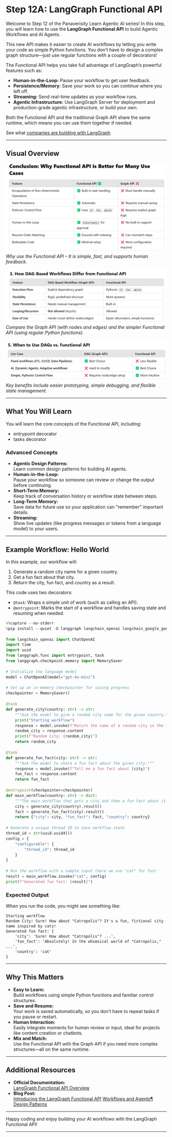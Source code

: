 # Step 12A: LangGraph Functional API

Welcome to Step 12 of the Panaverisity Learn Agentic AI series! In this step, you will learn how to use the **LangGraph Functional API** to build Agentic Workflows and AI Agents.

This new API makes it easier to create AI workflows by letting you write your code as simple Python functions. You don't have to design a complex graph structure—just use regular functions with a couple of decorators!

The Functional API helps you take full advantage of LangGraph’s powerful features such as:
- **Human-in-the-Loop:** Pause your workflow to get user feedback.
- **Persistence/Memory:** Save your work so you can continue where you left off.
- **Streaming:** Send real-time updates as your workflow runs.
- **Agentic Infrastructure:** Use LangGraph Server for deployment and production-grade agentic infrastructure, or build your own.

Both the Functional API and the traditional Graph API share the same runtime, which means you can use them together if needed.

See what [companies are building with LangGraph](https://www.langchain.com/built-with-langgraph)

---

## Visual Overview

![Why Use Functional API](assets/why_use_functional.jpeg)  
*Why use the Functional API – It is simple, fast, and supports human feedback.*

![Graph API vs Functional API](assets/graph_vs_functional.jpeg)  
*Compare the Graph API (with nodes and edges) and the simpler Functional API (using regular Python functions).*

![Benefits of Functional API](assets/benefits_functional.jpeg)  
*Key benefits include easier prototyping, simple debugging, and flexible state management.*

---

## What You Will Learn

You will learn the core concepts of the Functional API, including:

- entrypoint decorator
- tasks decorator

### Advanced Concepts
- **Agentic Design Patterns:**  
  Learn common design patterns for building AI agents.
- **Human-in-the-Loop:**  
  Pause your workflow so someone can review or change the output before continuing.
- **Short-Term Memory:**  
  Keep track of conversation history or workflow state between steps.
- **Long-Term Memory:**  
  Save data for future use so your application can "remember" important details.
- **Streaming:**  
  Show live updates (like progress messages or tokens from a language model) to your users.

---

## Example Workflow: Hello World

In this example, our workflow will:
1. Generate a random city name for a given country.
2. Get a fun fact about that city.
3. Return the city, fun fact, and country as a result.

This code uses two decorators:
- `@task`: Wraps a simple unit of work (such as calling an API).
- `@entrypoint`: Marks the start of a workflow and handles saving state and resuming when needed.

```python
%%capture --no-stderr
%pip install --quiet -U langgraph langchain_openai langchain_google_genai

from langchain_openai import ChatOpenAI
import time
import uuid
from langgraph.func import entrypoint, task
from langgraph.checkpoint.memory import MemorySaver

# Initialize the language model
model = ChatOpenAI(model="gpt-4o-mini")

# Set up an in-memory checkpointer for saving progress
checkpointer = MemorySaver()

@task
def generate_city(country: str) -> str:
    """Ask the model to give a random city name for the given country."""
    print("Starting workflow")
    response = model.invoke(f"Return the name of a random city in the {country}.")
    random_city = response.content
    print(f"Random City: {random_city}")
    return random_city

@task
def generate_fun_fact(city: str) -> str:
    """Ask the model to share a fun fact about the given city."""
    response = model.invoke(f"Tell me a fun fact about {city}")
    fun_fact = response.content
    return fun_fact

@entrypoint(checkpointer=checkpointer)
def main_workflow(country: str) -> dict:
    """The main workflow that gets a city and then a fun fact about it."""
    city = generate_city(country).result()
    fact = generate_fun_fact(city).result()
    return {"city": city, "fun_fact": fact, "country": country}

# Generate a unique thread ID to save workflow state
thread_id = str(uuid.uuid4())
config = {
    "configurable": {
        "thread_id": thread_id
    }
}

# Run the workflow with a sample input (here we use "cat" for fun)
result = main_workflow.invoke("cat", config)
print(f"Generated fun fact: {result}")
```

### Expected Output

When you run the code, you might see something like:

```
Starting workflow
Random City: Sure! How about "Catropolis"? It's a fun, fictional city name inspired by cats!
Generated fun fact: {
    'city': 'Sure! How about "Catropolis"? ...',
    'fun_fact': 'Absolutely! In the whimsical world of "Catropolis," ...',
    'country': 'cat'
}
```

---

## Why This Matters

- **Easy to Learn:**  
  Build workflows using simple Python functions and familiar control structures.
- **Save and Resume:**  
  Your work is saved automatically, so you don't have to repeat tasks if you pause or restart.
- **Human Interaction:**  
  Easily integrate moments for human review or input, ideal for projects like content creation or chatbots.
- **Mix and Match:**  
  Use the Functional API with the Graph API if you need more complex structures—all on the same runtime.

---

## Additional Resources

- **Official Documentation:**  
  [LangGraph Functional API Overview](https://langchain-ai.github.io/langgraph/concepts/functional_api/)
- **Blog Post:**  
  [Introducing the LangGraph Functional API](https://blog.langchain.dev/introducing-the-langgraph-functional-api/)
  [Workflows and Agents¶ Design Patterns](https://langchain-ai.github.io/langgraph/tutorials/workflows)

---

Happy coding and enjoy building your AI workflows with the LangGraph Functional API!

---